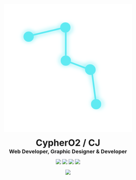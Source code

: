 
<p align="center">
  <img src=Test(1).png alt="Logo Image"/>
</p>
<h1 align="center" style="margin: 0 auto 0 auto;">CypherO2 / CJ</h1>
<h3 align="center" style="margin: 0 auto 0 auto;">Web Developer, Graphic Designer & Developer</h3>
<p align="center">
  <img src="https://img.shields.io/badge/age-18-blue">
  <img src="https://img.shields.io/badge/language-english-royalblue">
  <img src="https://img.shields.io/badge/projects-3-blue">
  <img src="https://img.shields.io/github/followers/CypherO2">
</p>
<p align="center">
  <img src="https://img.shields.io/badge/programming_languages-python,_typescript,_lua_&_html-royalblue">
</p>
